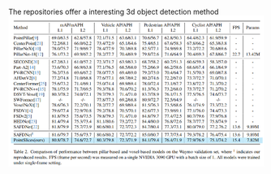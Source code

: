 The repositories offer a interesting 3d object detection method
![image](https://github.com/qifeng22/PointSlice2/raw/main/waymo.png)

